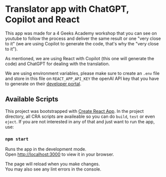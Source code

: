 
# Translator app with ChatGPT, Copilot and React

This app was made for a 4 Geeks Academy workshop that you can see on youtube to follow the process and deliver the same result or one "very close to it" (we are using Copilot to generate the code, that's why the "very close to it").  

As mentioned, we are using React with Copilot (this one will generate the code) and ChatGPT for dealing with the translation.

We are using environment variables, please make sure to create an `.env` file and store in this file on `REACT_APP_API_KEY` the openAI API key that you have to generate on their [developer portal](https://platform.openai.com).

## Available Scripts

This project was bootstrapped with [Create React App](https://github.com/facebook/create-react-app). In the project directory, all CRA scripts are availeable so you can do `build`, `test` or even `eject`. If you are not interested in any of that and just want to run the app, use:

### `npm start`

Runs the app in the development mode.\
Open [http://localhost:3000](http://localhost:3000) to view it in your browser.

The page will reload when you make changes.\
You may also see any lint errors in the console.